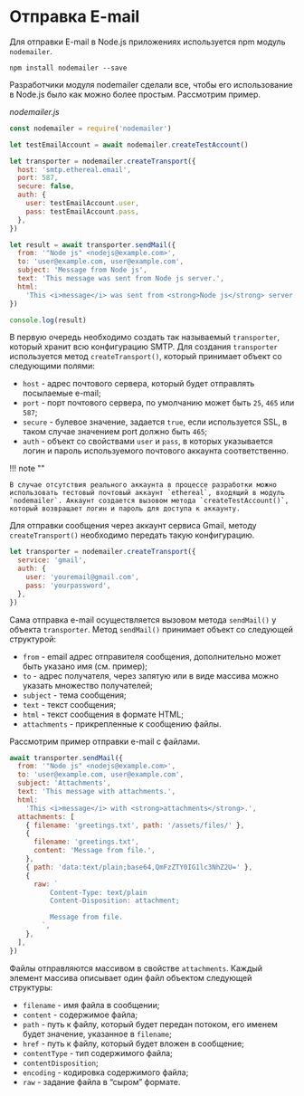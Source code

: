 # Отправка E-mail

Для отправки E-mail в Node.js приложениях используется npm модуль `nodemailer`.

```
npm install nodemailer --save
```

Разработчики модуля nodemailer сделали все, чтобы его использование в Node.js было как можно более простым. Рассмотрим пример.

_nodemailer.js_

```js
const nodemailer = require('nodemailer')

let testEmailAccount = await nodemailer.createTestAccount()

let transporter = nodemailer.createTransport({
  host: 'smtp.ethereal.email',
  port: 587,
  secure: false,
  auth: {
    user: testEmailAccount.user,
    pass: testEmailAccount.pass,
  },
})

let result = await transporter.sendMail({
  from: '"Node js" <nodejs@example.com>',
  to: 'user@example.com, user@example.com',
  subject: 'Message from Node js',
  text: 'This message was sent from Node js server.',
  html:
    'This <i>message</i> was sent from <strong>Node js</strong> server.',
})

console.log(result)
```

В первую очередь необходимо создать так называемый `transporter`, который хранит всю конфигурацию SMTP. Для создания `transporter` используется метод `createTransport()`, который принимает объект со следующими полями:

- `host` - адрес почтового сервера, который будет отправлять посылаемые e-mail;
- `port` - порт почтового сервера, по умолчанию может быть `25`, `465` или `587`;
- `secure` - булевое значение, задается `true`, если используется SSL, в таком случае значением port должно быть `465`;
- `auth` - объект со свойствами `user` и `pass`, в которых указывается логин и пароль используемого почтового аккаунта соответственно.

!!! note ""

    В случае отсутствия реального аккаунта в процессе разработки можно использовать тестовый почтовый аккаунт `ethereal`, входящий в модуль `nodemailer`. Аккаунт создается вызовом метода `createTestAccount()`, который возвращает логин и пароль для доступа к аккаунту.

Для отправки сообщения через аккаунт сервиса Gmail, методу `createTransport()` необходимо передать такую конфигурацию.

```js
let transporter = nodemailer.createTransport({
  service: 'gmail',
  auth: {
    user: 'youremail@gmail.com',
    pass: 'yourpassword',
  },
})
```

Сама отправка e-mail осуществляется вызовом метода `sendMail()` у объекта `transporter`. Метод `sendMail()` принимает объект со следующей структурой:

- `from` - email адрес отправителя сообщения, дополнительно может быть указано имя (см. пример);
- `to` - адрес получателя, через запятую или в виде массива можно указать множество получателей;
- `subject` - тема сообщения;
- `text` - текст сообщения;
- `html` - текст сообщения в формате HTML;
- `attachments` - прикрепленные к сообщению файлы.

Рассмотрим пример отправки e-mail с файлами.

```js
await transporter.sendMail({
  from: '"Node js" <nodejs@example.com>',
  to: 'user@example.com, user@example.com',
  subject: 'Attachments',
  text: 'This message with attachments.',
  html:
    'This <i>message</i> with <strong>attachments</strong>.',
  attachments: [
    { filename: 'greetings.txt', path: '/assets/files/' },
    {
      filename: 'greetings.txt',
      content: 'Message from file.',
    },
    { path: 'data:text/plain;base64,QmFzZTY0IG1lc3NhZ2U=' },
    {
      raw: `
          Content-Type: text/plain
          Content-Disposition: attachment;

          Message from file.
        `,
    },
  ],
})
```

Файлы отправляются массивом в свойстве `attachments`. Каждый элемент массива описывает один файл объектом следующей структуры:

- `filename` - имя файла в сообщении;
- `content` - содержимое файла;
- `path` - путь к файлу, который будет передан потоком, его именем будет значение, указанное в `filename`;
- `href` - путь к файлу, который будет вложен в сообщение;
- `contentType` - тип содержимого файла;
- `contentDisposition`;
- `encoding` - кодировка содержимого файла;
- `raw` - задание файла в “сыром” формате.
